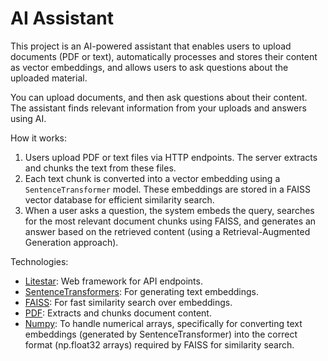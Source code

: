 # AI Assistant

This project is an AI-powered assistant that enables users to upload documents
(PDF or text), automatically processes and stores their content as vector
embeddings, and allows users to ask questions about the uploaded material.

You can upload documents, and then ask questions about their content. The
assistant finds relevant information from your uploads and answers using AI.

How it works:

1. Users upload PDF or text files via HTTP endpoints. The server extracts and
chunks the text from these files.
1. Each text chunk is converted into a vector embedding using a
`SentenceTransformer` model. These embeddings are stored in a FAISS vector
database for efficient similarity search.
1. When a user asks a question, the system embeds the query, searches for the
most relevant document chunks using FAISS, and generates an answer based on the
retrieved content (using a Retrieval-Augmented Generation approach).

Technologies:

* [Litestar](https://litestar.dev): Web framework for API endpoints.
* [SentenceTransformers](https://www.sbert.net): For generating text embeddings.
* [FAISS](https://faiss.ai): For fast similarity search over embeddings.
* [PDF](https://github.com/py-pdf/pypdf): Extracts and chunks document content.
* [Numpy](https://numpy.org): To handle numerical arrays, specifically for
  converting text embeddings (generated by SentenceTransformer) into the correct
  format (np.float32 arrays) required by FAISS for similarity search.

